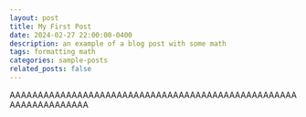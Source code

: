 ```yaml
---
layout: post
title: My First Post
date: 2024-02-27 22:00:00-0400
description: an example of a blog post with some math
tags: formatting math
categories: sample-posts
related_posts: false
---
```


AAAAAAAAAAAAAAAAAAAAAAAAAAAAAAAAAAAAAAAAAAAAAAAAAAAAAAAAAAAAAAAAA
